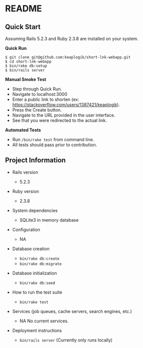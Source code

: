 # README

## Quick Start
Assuming Rails 5.2.3 and Ruby 2.3.8 are installed on your system.

**Quick Run**
```
$ git clone git@github.com:keaplogik/short-lnk-webapp.git
$ cd short-lnk-webapp
$ bin/rake db:setup
$ bin/rails server
```

**Manual Smoke Test**
- Step through Quick Run.
- Navigate to localhost:3000
- Enter a public link to shorten (ex: https://stackoverflow.com/users/1387421/keaplogik).
- Press the Create button.
- Navigate to the URL provided in the user interface.
- See that you were redirected to the actual link.

**Automated Tests**
- Run `/bin/rake test` from command line.
- All tests should pass prior to contribution.

## Project Information
* Rails version
    - 5.2.3

* Ruby version
    - 2.3.8

* System dependencies
    - SQLite3 in memory database

* Configuration
    - NA

* Database creation
    - `bin/rake db:create`
    - `bin/rake db:migrate`

* Database initialization
    - `bin/rake db:seed`

* How to run the test suite
    - `bin/rake test`

* Services (job queues, cache servers, search engines, etc.)
    - NA No current services. 

* Deployment instructions
    - `bin/rails server` (Currently only runs locally)

